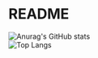 # README

![Anurag's GitHub stats](https://github-readme-stats.vercel.app/api?username=Vrkadia&show_icons=true&theme=tokyonight) <br>
![Top Langs](https://github-readme-stats.vercel.app/api/top-langs/?username=Vrkadia&layout=compact)

